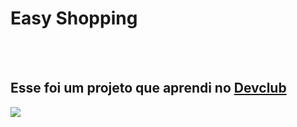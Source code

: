 <h1>Easy Shopping</h1>
<br>
<br>
<h2>Esse foi um projeto que aprendi no <a href="https://aulas.devclub.com.br/m/courses?showcase=3">Devclub</a></h2>

<img src="https://github.com/AyshaBuarque/easy-shopping/blob/main/Captura%20de%20tela%202025-05-30%20162944.png?raw=true">

